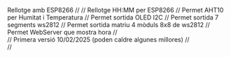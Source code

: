 Rellotge amb ESP8266
//
//  Rellotge HH:MM per ESP8266
//  Permet AHT10 per Humitat i Temperatura
//  Permet sortida OLED I2C
//  Permet sortida 7 segments ws2812
//  Permet sortida matriu 4 mòduls 8x8 de ws2812
//  Permet WebServer que mostra hora
//  
//  Primera versió 10/02/2025   (poden caldre algunes millores)
//  
// 
